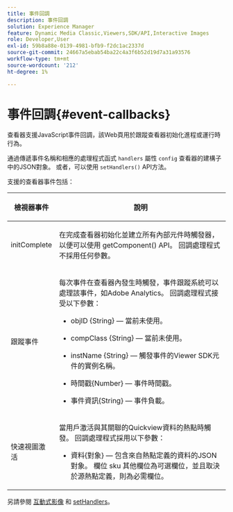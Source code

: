```yaml
---
title: 事件回調
description: 事件回調
solution: Experience Manager
feature: Dynamic Media Classic,Viewers,SDK/API,Interactive Images
role: Developer,User
exl-id: 59b8a88e-0139-4981-bfb9-f2dc1ac2337d
source-git-commit: 24667a5ebab54ba22c4a3f6b52d19d7a31a93576
workflow-type: tm+mt
source-wordcount: '212'
ht-degree: 1%

---
```


# 事件回調{#event-callbacks}

查看器支援JavaScript事件回調，該Web頁用於跟蹤查看器初始化進程或運行時行為。

通過傳遞事件名稱和相應的處理程式函式 `handlers` 屬性 `config` 查看器的建構子中的JSON對象。 或者，可以使用 `setHandlers()` API方法。

支援的查看器事件包括：

<table id="table_D4A2035B65B140F882F550B711BD3160"> 
 <thead> 
  <tr> 
   <th colname="col1" class="entry"> <p>檢視器事件 </p> </th> 
   <th colname="col2" class="entry"> <p>說明 </p> </th> 
  </tr> 
 </thead>
 <tbody> 
  <tr> 
   <td colname="col1"> <p> <span class="codeph"> initComplete </span> </p> </td> 
   <td colname="col2"> <p>在完成查看器初始化並建立所有內部元件時觸發器，以便可以使用 <span class="codeph"> getComponent() </span> API。 回調處理程式不採用任何參數。 </p> </td> 
  </tr> 
  <tr> 
   <td colname="col1"> <p> <span class="codeph"> 跟蹤事件 </span> </p> </td> 
   <td colname="col2"> <p> 每次事件在查看器內發生時觸發，事件跟蹤系統可以處理該事件，如Adobe Analytics。 回調處理程式接受以下參數： </p> <p> 
     <ul id="ul_8A5F409E32E94063AE8D3AB158A0E13D"> 
      <li id="li_1311D5DDD4454FBC9116BA8E2CB003B1"> <p> <span class="codeph"> objID {String} </span>  — 當前未使用。 </p> </li> 
      <li id="li_C2ABD13097FA40A7B9801C0B7592FB59"> <p> <span class="codeph"> compClass {String} </span>  — 當前未使用。 </p> </li> 
      <li id="li_3BE8001365714C3FAC32C9B2CFFD5DCE"> <p> <span class="codeph"> instName {String} </span>  — 觸發事件的Viewer SDK元件的實例名稱。 </p> </li> 
      <li id="li_755DDE84B1CC4B4D8A3FA0C774CBA666"> <p> <span class="codeph"> 時間戳{Number} </span>  — 事件時間戳。 </p> </li> 
      <li id="li_05A1C45826AC4D1192CB72FE07EE4C29"> <p> <span class="codeph"> 事件資訊{String} </span>  — 事件負載。 </p> </li> 
     </ul> </p> </td> 
  </tr> 
  <tr> 
   <td colname="col1"> <p> <span class="codeph"> 快速視圖激活 </span> </p> </td> 
   <td colname="col2"> <p> 當用戶激活與其關聯的Quickview資料的熱點時觸發。 回調處理程式採用以下參數： </p> <p> 
     <ul id="ul_171110934BD54839B371FAD8D2AD467B"> 
      <li id="li_7B14C3BA432B43E392AC103926807E88"> <p> <span class="codeph"> 資料{對象} </span>  — 包含來自熱點定義的資料的JSON對象。 欄位 <span class="codeph"> sku </span> 其他欄位為可選欄位，並且取決於源熱點定義，則為必需欄位。 </p> </li> 
     </ul> </p> </td> 
  </tr> 
 </tbody> 
</table>

另請參閱 [互動式影像](../../c-html5-aem-asset-viewers/c-html5-aem-interactive-images/c-html5-aem-interactive-image-javascriptapiref/r-html5-aem-int-image-viewer-javascriptapiref-interactiveimage.md#reference-bd16cadc0c054fafb0db4994741d47cd) 和 [setHandlers](../../c-html5-aem-asset-viewers/c-html5-aem-interactive-images/c-html5-aem-interactive-image-javascriptapiref/r-html5-aem-int-image-viewer-javascriptapiref-sethandlers.md#reference-d76f126ac4354dc282e56afd49a0c643)。

